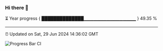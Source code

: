 ### Hi there 👋

⏳ Year progress { ██████████████▁▁▁▁▁▁▁▁▁▁▁▁▁▁▁▁ } 49.35 %

---

⏰ Updated on Sat, 29 Jun 2024 14:36:02 GMT

![Progress Bar CI](https://github.com/IshwaranRudhara/GIT-ACTION/workflows/Progress%20Bar%20CI/badge.svg)

